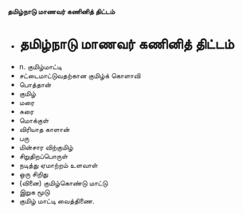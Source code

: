 **தமிழ்நாடு மாணவர் கணினித் திட்டம்**
- # தமிழ்நாடு மாணவர் கணினித் திட்டம்
- n. குமிழ்மாட்டி
- சட்டைமாட்டுவதற்கான குமிழ்க் கொளாவி
- பொத்தான்
- குமிழ்
- மரை
- சுரை
- மொக்குள்
- விரியாத காளான்
-  பரு
- மின்சார விற்குமிழ்
- சிறுதிறப்பொருள்
- நடித்து ஏமாற்றம் உளவாள்
- ஒரு சிறிது
- (வினை) குமிழ்கொண்டு மாட்டு
- இறுக மூடு
- குமிழ் மாட்டி வைத்திணை.

